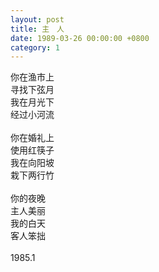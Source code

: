 ```yaml
---
layout: post
title: 主　人
date: 1989-03-26 00:00:00 +0800
category: 1
---
```


你在渔市上<br>
寻找下弦月<br>
我在月光下<br>
经过小河流<br>
<br>
你在婚礼上<br>
使用红筷子<br>
我在向阳坡<br>
栽下两行竹<br>
<br>
你的夜晚<br>
主人美丽<br>
我的白天<br>
客人笨拙<br>
<br>
1985.1